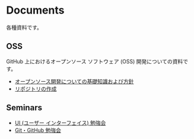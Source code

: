 # Documents
各種資料です。

## OSS
GitHub 上におけるオープンソース ソフトウェア (OSS) 開発についての資料です。
- [オープンソース開発についての基礎知識および方針](OSS)
- [リポジトリの作成](GitHub)

## Seminars
- [UI (ユーザー インターフェイス) 勉強会](Seminar-UI)
- [Git・GitHub 勉強会](Seminar-Git)
